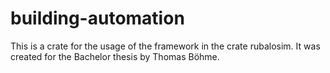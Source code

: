 # building-automation

This is a crate for the usage of the framework in the crate rubalosim.
It was created for the Bachelor thesis by Thomas Böhme.